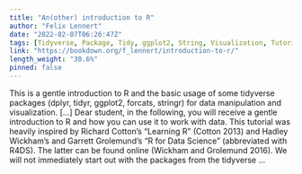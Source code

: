 ```yaml
---
title: "An(other) introduction to R"
author: "Felix Lennert"
date: "2022-02-07T06:26:47Z"
tags: [Tidyverse, Package, Tidy, ggplot2, String, Visualization, Tutorial, Data Science]
link: "https://bookdown.org/f_lennert/introduction-to-r/"
length_weight: "30.6%"
pinned: false
---
```


This is a gentle introduction to R and the basic usage of some tidyverse packages (dplyr, tidyr, ggplot2, forcats, stringr) for data manipulation and visualization. [...] Dear student, in the following, you will receive a gentle introduction to R and how you can use it to work with data. This tutorial was heavily inspired by Richard Cotton’s “Learning R” (Cotton 2013) and Hadley Wickham’s and Garrett Grolemund’s “R for Data Science” (abbreviated with R4DS). The latter can be found online (Wickham and Grolemund 2016). We will not immediately start out with the packages from the tidyverse ...
